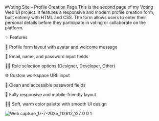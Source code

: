 #Voting Site – Profile Creation Page
This is the second page of my Voting Web UI project. It features a responsive and modern profile creation form, built entirely with HTML and CSS. The form allows users to enter their personal details before they participate in voting or collaborate on the platform.

✨ Features

👤 Profile form layout with avatar and welcome message

📧 Email, name, and password input fields

👨‍💻 Role selection options (Designer, Developer, Other)

🌐 Custom workspace URL input

🔐 Clean and accessible password fields

🎨 Fully responsive and mobile-friendly layout

🧑‍🎨 Soft, warm color palette with smooth UI design

![Web capture_17-7-2025_112612_127 0 0 1](https://github.com/user-attachments/assets/0e9b41d2-fc5b-4896-8fc4-679be822c163)
